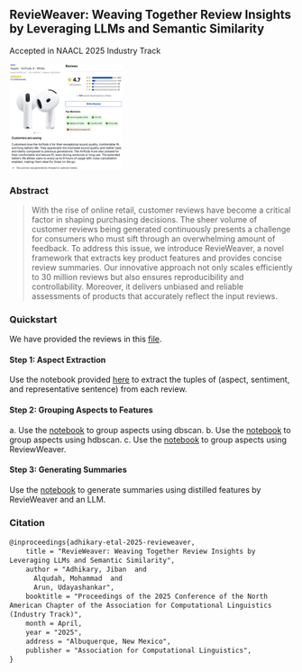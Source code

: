 ## RevieWeaver: Weaving Together Review Insights by Leveraging LLMs and Semantic Similarity

Accepted in NAACL 2025 Industry Track

<img src="https://github.com/sworborno/RevieWeaver/blob/main/images/bby-distill-summary-airpods-4.jpg" width="200" /> 

### Abstract
> With the rise of online retail, customer reviews have become a critical factor in shaping purchasing decisions. The sheer volume of customer reviews being generated continuously presents a challenge for consumers who must sift through an overwhelming amount of feedback. To address this issue, we introduce RevieWeaver, a novel framework that extracts key product features and provides concise review summaries. Our innovative approach not only scales efficiently to 30 million reviews but also ensures reproducibility and controllability. Moreover, it delivers unbiased and reliable assessments of products that accurately reflect the input reviews.

### Quickstart
We have provided the reviews in this [file](https://github.com/sworborno/RevieWeaver/blob/main/data/product_reviews.pkl). 

#### Step 1: Aspect Extraction
Use the notebook provided [here](https://github.com/sworborno/RevieWeaver/blob/main/notebooks/aspect-extraction.ipynb) to extract the tuples of (aspect, sentiment, and representative sentence) from each review. 

#### Step 2: Grouping Aspects to Features
a. Use the [notebook](https://github.com/sworborno/RevieWeaver/blob/main/notebooks/topic-modeling-dbscan.ipynb) to group aspects using dbscan.
b. Use the [notebook](https://github.com/sworborno/RevieWeaver/blob/main/notebooks/topic-modeling-hdbscan.ipynb) to group aspects using hdbscan.
c. Use the [notebook](https://github.com/sworborno/RevieWeaver/blob/main/notebooks/topic-modeling-revieweaver.ipynb) to group aspects using ReviewWeaver. 

#### Step 3: Generating Summaries
Use the [notebook](https://github.com/sworborno/RevieWeaver/blob/main/notebooks/summary-generation-revieweaver-llm.ipynb) to generate summaries using distilled features by RevieWeaver and an LLM.

### Citation
```
@inproceedings{adhikary-etal-2025-revieweaver,
    title = "RevieWeaver: Weaving Together Review Insights by Leveraging LLMs and Semantic Similarity",
    author = "Adhikary, Jiban  and
      Alqudah, Mohammad  and
      Arun, Udayashankar",
    booktitle = "Proceedings of the 2025 Conference of the North American Chapter of the Association for Computational Linguistics (Industry Track)",
    month = April,
    year = "2025",
    address = "Albuquerque, New Mexico",
    publisher = "Association for Computational Linguistics",
}
```
